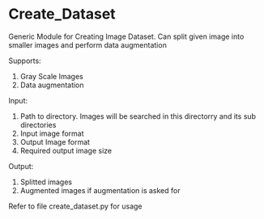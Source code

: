 # Create_Dataset
Generic Module for Creating Image Dataset. Can split  given image into smaller images and perform data augmentation

Supports:
1) Gray Scale Images
2) Data augmentation

Input:
1) Path to directory. Images will be searched in this directorry and its sub directories
2) Input image format
3) Output Image format
4) Required output image size

Output:
1) Splitted images
2) Augmented images if augmentation is asked for

Refer to file create_dataset.py for usage

